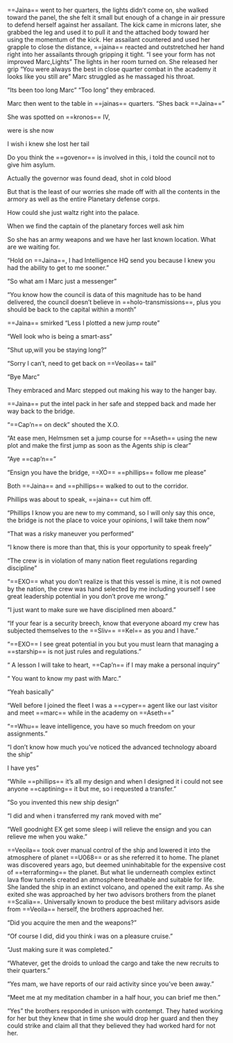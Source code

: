 ==Jaina== went to her quarters, the lights didn’t come on, she walked toward the panel, the she felt it small but enough of a change in air pressure to defend herself against her assailant. The kick came in microns later, she grabbed the leg and used it to pull it and the attached body toward her using the momentum of the kick. Her assailant countered and used her grapple to close the distance, ==jaina== reacted and outstretched her hand right into her assailants through gripping it tight. “I see your form has not improved Marc,Lights” The lights in her room turned on. She released her grip “You were always the best in close quarter combat in the academy it looks like you still are” Marc struggled as he massaged his throat.

“Its been too long Marc” “Too long” they embraced.

Marc then went to the table in ==jainas== quarters. “Shes back ==Jaina==”

She was spotted on ==kronos== IV,

were is she now

I wish i knew she lost her tail

Do you think the ==govenor== is involved in this, i told the council not to give him asylum.

Actually the governor was found dead, shot in cold blood

But that is the least of our worries she made off with all the contents in the armory as well as the entire Planetary defense corps.

How could she just waltz right into the palace.

When we find the captain of the planetary forces well ask him

So she has an army weapons and we have her last known location. What are we waiting for.

“Hold on ==Jaina==, I had Intelligence HQ send you because I knew you had the ability to get to me sooner.”

“So what am I Marc just a messenger”

“You know how the council is data of this magnitude has to be hand delivered, the council doesn’t believe in ==holo-transmissions==, plus you should be back to the capital within a month”

==Jaina== smirked “Less I plotted a new jump route”

“Well look who is being a smart-ass”

“Shut up,will you be staying long?”

“Sorry I can’t, need to get back on ==Veoilas== tail”

“Bye Marc”

They embraced and Marc stepped out making his way to the hanger bay.

==Jaina== put the intel pack in her safe and stepped back and made her way back to the bridge.

“==Cap’n== on deck” shouted the X.O.

“At ease men, Helmsmen set a jump course for ==Aseth== using the new plot and make the first jump as soon as the Agents ship is clear”

“Aye ==cap’n==”

“Ensign you have the bridge, ==XO== ==phillips== follow me please”

Both ==Jaina== and ==phillips== walked to out to the corridor.

Phillips was about to speak, ==jaina== cut him off.

“Phillips I know you are new to my command, so I will only say this once, the bridge is not the place to voice your opinions, I will take them now”

“That was a risky maneuver you performed”

“I know there is more than that, this is your opportunity to speak freely”

“The crew is in violation of many nation fleet regulations regarding discipline”

“==EXO== what you don’t realize is that this vessel is mine, it is not owned by the nation, the crew was hand selected by me including yourself I see great leadership potential in you don’t prove me wrong.”

“I just want to make sure we have disciplined men aboard.”

“If your fear is a security breech, know that everyone aboard my crew has subjected themselves to the ==Sliv== ==Kel== as you and I have.”

“==EXO== I see great potential in you but you must learn that managing a ==starship== is not just rules and regulations.”

“ A lesson I will take to heart, ==Cap’n== if I may make a personal inquiry”

“ You want to know my past with Marc.”

“Yeah basically”

“Well before I joined the fleet I was a ==cyper== agent like our last visitor and meet ==marc== while in the academy on ==Aseth==”

“==Whu== leave intelligence, you have so much freedom on your assignments.”

“I don’t know how much you’ve noticed the advanced technology aboard the ship”

I have yes”

“While ==phillips== it’s all my design and when I designed it i could not see anyone ==captining== it but me, so i requested a transfer.”

“So you invented this new ship design”

“I did and when i transferred my rank moved with me”

“Well goodnight EX get some sleep i will relieve the ensign and you can relieve me when you wake.”

==Veoila== took over manual control of the ship and lowered it into the atmosphere of planet ==U068== or as she referred it to home. The planet was discovered years ago, but deemed uninhabitable for the expensive cost of ==terraforming== the planet. But what lie underneath complex extinct lava flow tunnels created an atmosphere breathable and suitable for life. She landed the ship in an extinct volcano, and opened the exit ramp. As she exited she was approached by her two advisors brothers from the planet ==Scalia==. Universally known to produce the best military advisors aside from ==Veoila== herself, the brothers approached her.

“Did you acquire the men and the weapons?”

“Of course I did, did you think i was on a pleasure cruise.”

“Just making sure it was completed.”

“Whatever, get the droids to unload the cargo and take the new recruits to their quarters.”

“Yes mam, we have reports of our raid activity since you’ve been away.”

“Meet me at my meditation chamber in a half hour, you can brief me then.”

“Yes” the brothers responded in unison with contempt. They hated working for her but they knew that in time she would drop her guard and then they could strike and claim all that they believed they had worked hard for not her.